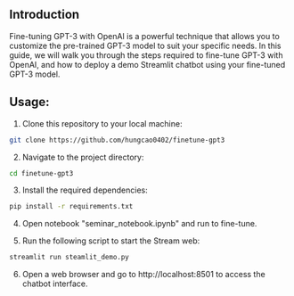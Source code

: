 ## Introduction
Fine-tuning GPT-3 with OpenAI is a powerful technique that allows you to customize the pre-trained GPT-3 model to suit your specific needs. In this guide, we will walk you through the steps required to fine-tune GPT-3 with OpenAI, and how to deploy a demo Streamlit chatbot using your fine-tuned GPT-3 model.


## Usage:

1. Clone this repository to your local machine:

```bash
git clone https://github.com/hungcao0402/finetune-gpt3
```

2. Navigate to the project directory:

```bash
cd finetune-gpt3
```

3. Install the required dependencies:

```bash
pip install -r requirements.txt
```

4. Open notebook "seminar_notebook.ipynb" and run to fine-tune.


5. Run the following script to start the Stream web:

```bash
streamlit run steamlit_demo.py
```

6. Open a web browser and go to http://localhost:8501 to access the chatbot interface.
